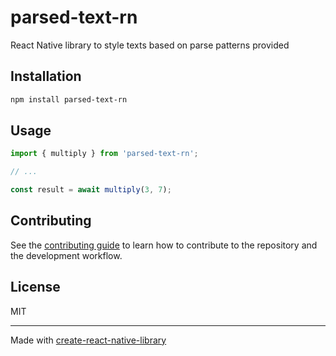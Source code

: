 # parsed-text-rn

React Native library to style texts based on parse patterns provided

## Installation

```sh
npm install parsed-text-rn
```

## Usage

```js
import { multiply } from 'parsed-text-rn';

// ...

const result = await multiply(3, 7);
```

## Contributing

See the [contributing guide](CONTRIBUTING.md) to learn how to contribute to the repository and the development workflow.

## License

MIT

---

Made with [create-react-native-library](https://github.com/callstack/react-native-builder-bob)
